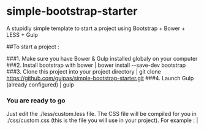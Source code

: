 # simple-bootstrap-starter
A stupidly simple template to start a project using Bootstrap + Bower + LESS + Gulp

##To start a project : 

###1. Make sure you have Bower & Gulp installed globaly on your computer
###2. Install bootstrap with bower
| bower install --save-dev bootstrap
###3. Clone this project into your project directory
| git clone https://github.com/guipas/simple-bootstrap-starter.git
###4. Launch Gulp (already configured)
| gulp
### You are ready to go
Just edit the ./less/custom.less file. The CSS file will be compiled for you in ./css/custom.css (this is the file you will use in your project). For example : 
| <link rel="stylesheet" href="./css/custom.css">
